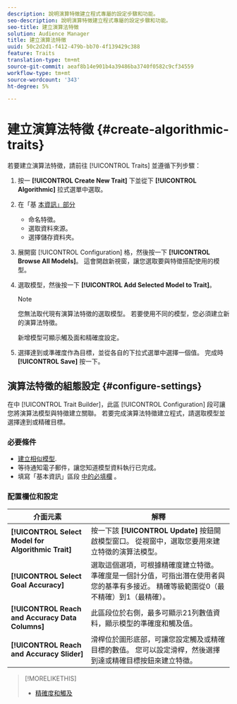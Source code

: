 ```yaml
---
description: 說明演算特徵建立程式專屬的設定步驟和功能。
seo-description: 說明演算特徵建立程式專屬的設定步驟和功能。
seo-title: 建立演算法特徵
solution: Audience Manager
title: 建立演算法特徵
uuid: 50c2d2d1-f412-479b-bb70-4f139429c388
feature: Traits
translation-type: tm+mt
source-git-commit: aeaf8b14e901b4a39486ba3740f0582c9cf34559
workflow-type: tm+mt
source-wordcount: '343'
ht-degree: 5%

---
```



# 建立演算法特徵 {#create-algorithmic-traits}

<!-- t_algo_trait_build.xml -->

若要建立演算法特徵，請前往 [!UICONTROL Traits] 並遵循下列步驟：

1. 按一 **[!UICONTROL Create New Trait]** 下並從下 **[!UICONTROL Algorithmic]** 拉式選單中選取。
1. 在「基 [本資訊」部分](../../features/traits/create-onboarded-rule-based-traits.md)
   * 命名特徵。
   * 選取資料來源。
   * 選擇儲存資料夾。
1. 展開窗 [!UICONTROL Configuration] 格，然後按一下 **[!UICONTROL Browse All Models]**。
這會開啟新視窗，讓您選取要與特徵搭配使用的模型。
1. 選取模型，然後按一下 **[!UICONTROL Add Selected Model to Trait]**。

   >[!NOTE]
   > 
   > 您無法取代現有演算法特徵的選取模型。 若要使用不同的模型，您必須建立新的演算法特徵。

   新增模型可顯示觸及面和精確度設定。
1. 選擇達到或準確度作為目標，並從各自的下拉式選單中選擇一個值。 完成時 **[!UICONTROL Save]** 按一下。

## 演算法特徵的組態設定 {#configure-settings}

在中 [!UICONTROL Trait Builder]，此區 [!UICONTROL Configuration] 段可讓您將演算法模型與特徵建立關聯。 若要完成演算法特徵建立程式，請選取模型並選擇達到或精確目標。

### 必要條件

<!-- r_algo_trait_config_section.xml -->

* [建立相似模型](../../features/algorithmic-models/create-model.md).
* 等待通知電子郵件，讓您知道模型資料執行已完成。
* 填寫「基本資訊」區段 [中的必填欄](../../features/traits/create-onboarded-rule-based-traits.md) 。

### 配置欄位和設定

| 介面元素 | 解釋 |
|---|---|
| **[!UICONTROL Select Model for Algorithmic Trait]** | 按一下該 **[!UICONTROL Update]** 按鈕開啟模型窗口。 從視窗中，選取您要用來建立特徵的演算法模型。 |
| **[!UICONTROL Select Goal Accuracy]** | 選取這個選項，可根據精確度建立特徵。 準確度是一個計分值，可指出潛在使用者與您的基準有多接近。 精確等級範圍從0（最不精確）到1（最精確）。 |
| **[!UICONTROL Reach and Accuracy Data Columns]** | 此區段位於右側，最多可顯示21列數值資料，顯示模型的準確度和觸及值。 |
| **[!UICONTROL Reach and Accuracy Slider]** | 滑桿位於圖形底部，可讓您設定觸及或精確目標的數值。 您可以設定滑桿，然後選擇到達或精確目標按鈕來建立特徵。 |

>[!MORELIKETHIS]
>
>* [精確度和觸及](../../features/traits/trait-accuracy-reach.md)

